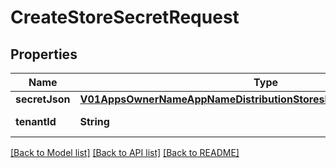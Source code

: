 # CreateStoreSecretRequest

## Properties
Name | Type | Description | Notes
------------ | ------------- | ------------- | -------------
**secretJson** | [**V01AppsOwnerNameAppNameDistributionStoresIntuneDetails1SecretJson**](V01AppsOwnerNameAppNameDistributionStoresIntuneDetails1SecretJson.md) |  | [optional] 
**tenantId** | **String** | the tenant id for user | [optional] 

[[Back to Model list]](../README.md#documentation-for-models) [[Back to API list]](../README.md#documentation-for-api-endpoints) [[Back to README]](../README.md)


